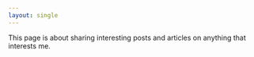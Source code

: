 ```yaml
---
layout: single
---
```


This page is about sharing interesting posts and articles on anything that interests me.




